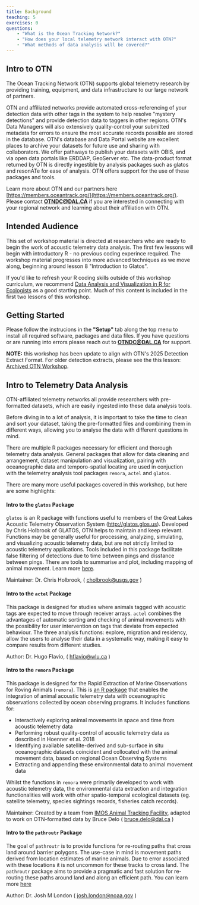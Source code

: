 ```yaml
---
title: Background
teaching: 5
exercises: 0
questions:
    - "What is the Ocean Tracking Network?"
    - "How does your local telemetry network interact with OTN?"
    - "What methods of data analysis will be covered?"
---
```

## Intro to OTN

The Ocean Tracking Network (OTN) supports global telemetry research by providing training, equipment, and data infrastructure to our large network of partners. 

OTN and affiliated networks provide automated cross-referencing of your detection data with other tags in the system to help resolve "mystery detections" and provide detection data to taggers in other regions. OTN's Data Managers will also extensively quality-control your submitted metadata for errors to ensure the most accurate records possible are stored in the database. OTN's database and Data Portal website are excellent places to archive your datasets for future use and sharing with collaborators. We offer pathways to publish your datasets with OBIS, and via open data portals like ERDDAP, GeoServer etc. The data-product format returned by OTN is directly ingestible by analysis packages such as glatos and resonATe for ease of analysis. OTN offers support for the use of these packages and tools.

Learn more about OTN and our partners here [https://members.oceantrack.org/](https://members.oceantrack.org/).
Please contact **OTNDC@DAL.CA** if you are interested in connecting with your regional network and learning about their affiliation with OTN.

##  Intended Audience

This set of workshop material is directed at researchers who are ready to begin the work of acoustic telemetry data analysis. The first few lessons will begin with introductory R - no previous coding experince required. The workshop material progresses into more advanced techniques as we move along, beginning around lesson 8 "Introduction to Glatos". 

If you'd like to refresh your R coding skills outside of this workshop curriculum, we recommend [Data Analysis and Visualization in R for Ecologists](https://datacarpentry.org/R-ecology-lesson/ "Website for R ecology lesson") as a good starting point. Much of this content is included in the first two lessons of this workshop.

##  Getting Started

Please follow the instrucions in the **"Setup"** tab along the top menu to install all required software, packages and data files. If you have questions or are running into errors please reach out to **OTNDC@DAL.CA** for support.

**NOTE:** this workshop has been update to align with OTN's 2025 Detection Extract Format. For older detection extracts, please see the this lesson: [Archived OTN Workshop](https://ocean-tracking-network.github.io/otn-workshop-2025-06/). 

##  Intro to Telemetry Data Analysis

OTN-affiliated telemetry networks all provide researchers with pre-formatted datasets, which are easily ingested into these data analysis tools.

Before diving in to a lot of analysis, it is important to take the time to clean and sort your dataset, taking the pre-formatted files and combining them in different ways, allowing you to analyse the data with different questions in mind.

There are multiple R packages necessary for efficient and thorough telemetry data analysis.  General packages that allow for data cleaning and arrangement, dataset manipulation and visualization, pairing with oceanographic data and temporo-spatial locating are used in conjuction with the telemetry analysis tool packages `remora`, `actel` and `glatos`. 

There are many more useful packages covered in this workshop, but here are some highlights:


####  Intro to the `glatos` Package

`glatos` is an R package with functions useful to members of the Great Lakes Acoustic Telemetry Observation System (http://glatos.glos.us). Developed by Chris Holbrook of GLATOS, OTN helps to maintain and keep relevant. Functions may be generally useful for processing, analyzing, simulating, and visualizing acoustic telemetry data, but are not strictly limited to acoustic telemetry applications.  Tools included in this package facilitate false filtering of detections due to time between pings and disstance between pings.  There are tools to summarise and plot, including mapping of animal movement. Learn more [here](https://github.com/ocean-tracking-network/glatos/).

Maintainer: Dr. Chris Holbrook, ( cholbrook@usgs.gov )


####  Intro to the `actel` Package

This package is designed for studies where animals tagged with acoustic tags are expected to move through receiver arrays. `actel` combines the advantages of automatic sorting and checking of animal movements with the possibility for user intervention on tags that deviate from expected behaviour. The three analysis functions: explore, migration and residency, allow the users to analyse their data in a systematic way, making it easy to compare results from different studies.

Author: Dr. Hugo Flavio, ( hflavio@wlu.ca )


####  Intro to the `remora` Package

This package is designed for the Rapid Extraction of Marine Observations for Roving Animals (`remora`). This is [an R package](https://github.com/IMOS-AnimalTracking/remora) that enables the integration of animal acoustic telemetry data with oceanographic observations collected by ocean observing programs. It includes functions for:

- Interactively exploring animal movements in space and time from acoustic telemetry data
- Performing robust quality-control of acoustic telemetry data as described in Hoenner et al. 2018
- Identifying available satellite-derived and sub-surface in situ oceanographic datasets coincident and collocated with the animal movement data, based on regional Ocean Observing Systems
- Extracting and appending these environmental data to animal movement data

Whilst the functions in `remora` were primarily developed to work with acoustic telemetry data, the environmental data extraction and integration functionalities will work with other spatio-temporal ecological datasets (eg. satellite telemetry, species sightings records, fisheries catch records).

Maintainer: Created by a team from [IMOS Animal Tracking Facility](https://imos.org.au/facilities/animaltracking), adapted to work on OTN-formatted data by Bruce Delo ( bruce.delo@dal.ca )


#### Intro to the `pathroutr` Package

The goal of `pathroutr` is to provide functions for re-routing paths that cross land around barrier polygons. The use-case in mind is movement paths derived from location estimates of marine animals. Due to error associated with these locations it is not uncommon for these tracks to cross land. The `pathroutr` package aims to provide a pragmatic and fast solution for re-routing these paths around land and along an efficient path. You can learn more [here](https://github.com/jmlondon/pathroutr)

Author: Dr. Josh M London ( josh.london@noaa.gov )

